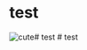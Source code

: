 # test
![cute](https://memeprod.sgp1.digitaloceanspaces.com/meme/bc3b2d8271f43924543571fed081b54e.png "cute")#   t e s t 
 
 #   t e s t  
 